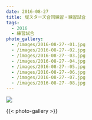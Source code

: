 ```yaml
---
date: 2016-08-27
title: 堤スターズ合同練習・練習試合
tags:
  - 2016
  - 練習試合
photo_gallery:
  - /images/2016-08-27--01.jpg
  - /images/2016-08-27--02.jpg
  - /images/2016-08-27--03.jpg
  - /images/2016-08-27--04.jpg
  - /images/2016-08-27--05.jpg
  - /images/2016-08-27--06.jpg
  - /images/2016-08-27--07.jpg
  - /images/2016-08-27--08.jpg
---
```


![](/images/2016-08-27--main.jpg)

{{< photo-gallery >}}
